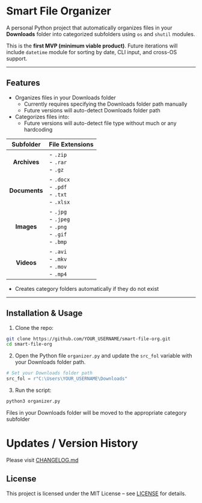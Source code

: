 # Smart File Organizer

A personal Python project that automatically organizes files in your **Downloads** folder into categorized subfolders using `os` and `shutil` modules. 

This is the **first MVP (minimum viable product)**. Future iterations will include `datetime` module for sorting by date, CLI input, and cross-OS support.

---

## Features
- Organizes files in your Downloads folder
  - Currently requires specifying the Downloads folder path manually
  - Future versions will auto-detect Downloads folder path
- Categorizes files into:
  - Future versions will auto-detect file type without much or any hardcoding

**Subfolder** | **File Extensions**
:---: | :---
**Archives** | - `.zip`<br> - `.rar`<br> - `.gz`<br>
**Documents** | - `.docx`<br> - `.pdf`<br> - `.txt`<br> - `.xlsx`<br>
**Images** | - `.jpg`<br> - `.jpeg`<br> - `.png`<br> - `.gif`<br> - `.bmp`<br>
**Videos** | - `.avi`<br> - `.mkv`<br> - `.mov`<br> - `.mp4`<br>
  
- Creates category folders automatically if they do not exist

---

## Installation & Usage

1. Clone the repo:
```bash
git clone https://github.com/YOUR_USERNAME/smart-file-org.git
cd smart-file-org
```
2. Open the Python file `organizer.py` and update the `src_fol` variable with your Downloads folder path.

```python
# Set your Downloads folder path
src_fol = r"C:\Users\YOUR_USERNAME\Downloads"
```

3. Run the script:
```bash
python3 organizer.py
```
Files in your Downloads folder will be moved to the appropriate category subfolder

# Updates / Version History
Please visit [CHANGELOG.md](CHANGELOG.md)

## License
This project is licensed under the MIT License – see [LICENSE](LICENSE) for details.

